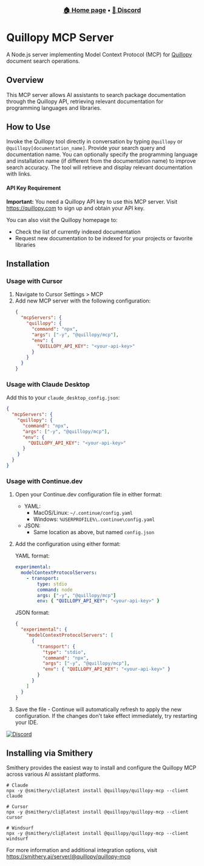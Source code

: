<h3 align="center">
  <a href="https://quillopy.com">🏠 Home page</a>
  <a>•</a>
  <a href="https://discord.gg/HuyzbYRzwu">💬 Discord</a>
</h4>

# Quillopy MCP Server

A Node.js server implementing Model Context Protocol (MCP) for [Quillopy](https://quillopy.com) document search operations.

## Overview

This MCP server allows AI assistants to search package documentation through the Quillopy API, retrieving relevant documentation for programming languages and libraries.

## How to Use

Invoke the Quillopy tool directly in conversation by typing `@quillopy` or `@quillopy[documentation_name]`. Provide your search query and documentation name. You can optionally specify the programming language and installation name (if different from the documentation name) to improve search accuracy. The tool will retrieve and display relevant documentation with links.

#### API Key Requirement

**Important:** You need a Quillopy API key to use this MCP server. Visit https://quillopy.com to sign up and obtain your API key.

You can also visit the Quillopy homepage to:

- Check the list of currently indexed documentation
- Request new documentation to be indexed for your projects or favorite libraries

## Installation

### Usage with Cursor

1. Navigate to Cursor Settings > MCP
2. Add new MCP server with the following configuration:
   ```json
   {
     "mcpServers": {
       "quillopy": {
         "command": "npx",
         "args": ["-y", "@quillopy/mcp"],
         "env": {
           "QUILLOPY_API_KEY": "<your-api-key>"
         }
       }
     }
   }
   ```

### Usage with Claude Desktop

Add this to your `claude_desktop_config.json`:

```json
{
  "mcpServers": {
    "quillopy": {
      "command": "npx",
      "args": ["-y", "@quillopy/mcp"],
      "env": {
        "QUILLOPY_API_KEY": "<your-api-key>"
      }
    }
  }
}
```

### Usage with Continue.dev

1. Open your Continue.dev configuration file in either format:

   - YAML:
     - MacOS/Linux: `~/.continue/config.yaml`
     - Windows: `%USERPROFILE%\.continue\config.yaml`
   - JSON:
     - Same location as above, but named `config.json`

2. Add the configuration using either format:

   YAML format:

   ```yaml
   experimental:
     modelContextProtocolServers:
       - transport:
           type: stdio
           command: node
           args: ["-y", "@quillopy/mcp"]
           env: { "QUILLOPY_API_KEY": "<your-api-key>" }
   ```

   JSON format:

   ```json
   {
     "experimental": {
       "modelContextProtocolServers": [
         {
           "transport": {
             "type": "stdio",
             "command": "npx",
             "args": ["-y", "@quillopy/mcp"],
             "env": { "QUILLOPY_API_KEY": "<your-api-key>" }
           }
         }
       ]
     }
   }
   ```

3. Save the file - Continue will automatically refresh to apply the new configuration. If the changes don't take effect immediately, try restarting your IDE.

[![Discord](https://img.shields.io/badge/Discord-%235865F2.svg?style=for-the-badge&logo=discord&logoColor=white)](https://discord.gg/HuyzbYRzwu)

## Installing via Smithery

Smithery provides the easiest way to install and configure the Quillopy MCP across various AI assistant platforms.

```
# Claude
npx -y @smithery/cli@latest install @quillopy/quillopy-mcp --client claude

# Cursor
npx -y @smithery/cli@latest install @quillopy/quillopy-mcp --client cursor

# Windsurf
npx -y @smithery/cli@latest install @quillopy/quillopy-mcp --client windsurf
```

For more information and additional integration options, visit https://smithery.ai/server/@quillopy/quillopy-mcp
